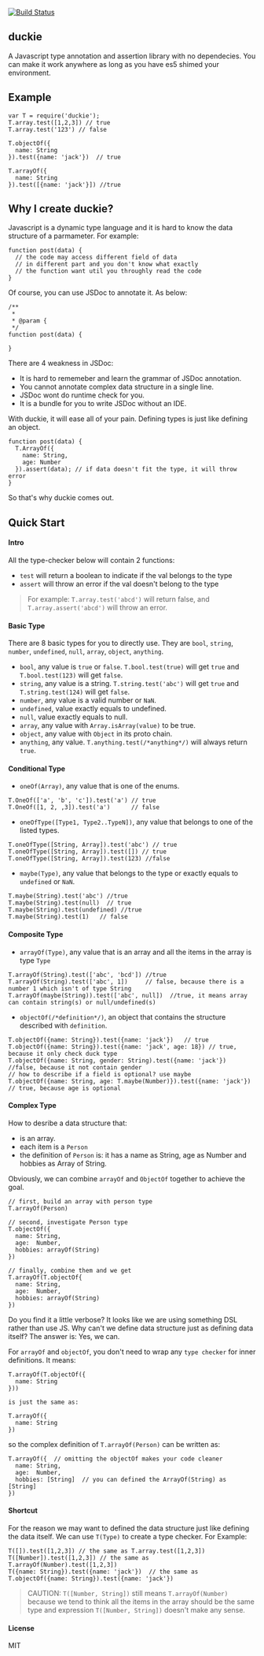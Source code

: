 [![Build Status](https://travis-ci.org/ssnau/duckie.svg)](https://travis-ci.org/ssnau/duckie)

duckie
------
A Javascript type annotation and assertion library with no dependecies. 
You can make it work anywhere as long as you have es5 shimed your environment.

Example
--------
```
var T = require('duckie');
T.array.test([1,2,3]) // true
T.array.test('123') // false

T.objectOf({
  name: String
}).test({name: 'jack'})  // true

T.arrayOf({
  name: String
}).test([{name: 'jack'}]) //true
```

Why I create duckie?
--------

Javascript is a dynamic type language and it is hard to know the data structure of a parmameter. For example:

```
function post(data) {
  // the code may access different field of data
  // in different part and you don't know what exactly
  // the function want util you throughly read the code
}
```

Of course, you can use JSDoc to annotate it. As below:

```
/**
 *
 * @param {
 */
function post(data) {

}
```

There are 4 weakness in JSDoc:

- It is hard to rememeber and learn the grammar of JSDoc annotation.
- You cannot annotate complex data structure in a single line.
- JSDoc wont do runtime check for you.
- It is a bundle for you to write JSDoc without an IDE.

With duckie, it will ease all of your pain. Defining types is just like defining an object.

```
function post(data) {
  T.ArrayOf({
    name: String,
    age: Number
  }).assert(data); // if data doesn't fit the type, it will throw error
}
```

So that's why duckie comes out.

Quick Start
--------

#### Intro

All the type-checker below will contain 2 functions:

- `test` will return a boolean to indicate if the val belongs to the type
- `assert` will throw an error if the val doesn't belong to the type

> For example: `T.array.test('abcd')` will return false, and `T.array.assert('abcd')` will throw an error.


#### Basic Type

There are 8 basic types for you to directly use. They are `bool`, `string`, `number`, `undefined`, `null`, `array`, `object`, `anything`.

- `bool`, any value is `true` or `false`. `T.bool.test(true)` will get `true` and `T.bool.test(123)` will get `false`.
- `string`, any value is a string. `T.string.test('abc')` will get `true` and `T.string.test(124)` will get `false`.
- `number`, any value is a valid number or `NaN`.
- `undefined`, value exactly equals to undefined.
- `null`, value exactly equals to null.
- `array`, any value with `Array.isArray(value)` to be true.
- `object`, any value with `Object` in its proto chain.
- `anything`, any value. `T.anything.test(/*anything*/)` will always return `true`.

#### Conditional Type

- `oneOf(Array)`, any value that is one of the enums.
```
T.OneOf(['a', 'b', 'c']).test('a') // true
T.OneOf([1, 2, ,3]).test('a')      // false
```
- `oneOfType([Type1, Type2..TypeN])`, any value that belongs to one of the listed types.
```
T.oneOfType([String, Array]).test('abc') // true
T.oneOfType([String, Array]).test([]) // true
T.oneOfType([String, Array]).test(123) //false
```
- `maybe(Type)`, any value that belongs to the type or exactly equals to `undefined` or `NaN`.
```
T.maybe(String).test('abc') //true
T.maybe(String).test(null)  // true
T.maybe(String).test(undefined) //true
T.maybe(String).test(1)   // false
```

#### Composite Type

- `arrayOf(Type)`, any value that is an array and all the items in the array is type `Type`
```
T.arrayOf(String).test(['abc', 'bcd']) //true
T.arrayOf(String).test(['abc', 1])     // false, because there is a number 1 which isn't of type String
T.arrayOf(maybe(String)).test(['abc', null])  //true, it means array can contain string(s) or null/undefined(s)
```
- `objectOf(/*definition*/)`, an object that contains the structure described with `definition`.
```
T.objectOf({name: String}).test({name: 'jack'})   // true
T.objectOf({name: String}).test({name: 'jack', age: 18}) // true, because it only check duck type
T.objectOf({name: String, gender: String).test({name: 'jack'}) //false, because it not contain gender
// how to describe if a field is optional? use maybe
T.objectOf({name: String, age: T.maybe(Number)}).test({name: 'jack'}) // true, because age is optional
```

#### Complex Type
How to desribe a data structure that:

- is an array.
- each item is a `Person`
- the definition of `Person` is: it has a name as String, age as Number and hobbies as Array of String.

Obviously, we can combine `arrayOf` and `ObjectOf` together to achieve the goal.

```
// first, build an array with person type
T.arrayOf(Person)

// second, investigate Person type
T.objectOf({
  name: String,
  age:  Number,
  hobbies: arrayOf(String)
})

// finally, combine them and we get
T.arrayOf(T.objectOf{
  name: String,
  age:  Number,
  hobbies: arrayOf(String)
})
```
Do you find it a little verbose? It looks like we are using something DSL rather than use JS. Why can't we define data structure just as defining data itself? The answer is: Yes, we can.

For `arrayOf` and `objectOf`, you don't need to wrap any `type checker` for inner definitions. It means:

```
T.arrayOf(T.objectOf({
  name: String
}))

is just the same as:

T.arrayOf({
  name: String
})
```

so the complex definition of `T.arrayOf(Person)` can be written as:

```
T.arrayOf({  // omitting the objectOf makes your code cleaner
  name: String,
  age:  Number,
  hobbies: [String]  // you can defined the ArrayOf(String) as [String]
})
```

#### Shortcut

For the reason we may want to defined the data structure just like defining the data itself. We can use `T(Type)` to create a type checker. For Example:

```
T([]).test([1,2,3]) // the same as T.array.test([1,2,3])
T([Number]).test([1,2,3]) // the same as T.arrayOf(Number).test([1,2,3])
T({name: String}).test({name: 'jack'})  // the same as T.objectOf({name: String}).test({name: 'jack'})
```
> CAUTION: `T([Number, String])` still means `T.arrayOf(Number)` because we tend to think all the items in the array should be the same type and expression `T([Number, String])` doesn't make any sense.

#### License

MIT
